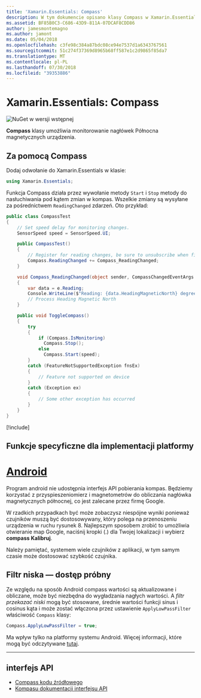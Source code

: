 ```yaml
---
title: 'Xamarin.Essentials: Compass'
description: W tym dokumencie opisano klasy Compass w Xamarin.Essentials, który umożliwia monitorowanie nagłówek Północna magnetycznych urządzenia.
ms.assetid: BF85B0C3-C686-43D9-811A-07DCAF8CDD86
author: jamesmontemagno
ms.author: jamont
ms.date: 05/04/2018
ms.openlocfilehash: c3fe98c384a87bdc08ce94e7537d1a6343767561
ms.sourcegitcommit: 51c274f37369d8965b68ff587e1c2d9865f85da7
ms.translationtype: MT
ms.contentlocale: pl-PL
ms.lasthandoff: 07/30/2018
ms.locfileid: "39353886"
---
```

# <a name="xamarinessentials-compass"></a>Xamarin.Essentials: Compass

![NuGet w wersji wstępnej](~/media/shared/pre-release.png)

**Compass** klasy umożliwia monitorowanie nagłówek Północna magnetycznych urządzenia.

## <a name="using-compass"></a>Za pomocą Compass

Dodaj odwołanie do Xamarin.Essentials w klasie:

```csharp
using Xamarin.Essentials;
```

Funkcja Compass działa przez wywołanie metody `Start` i `Stop` metody do nasłuchiwania pod kątem zmian w kompas. Wszelkie zmiany są wysyłane za pośrednictwem `ReadingChanged` zdarzeń. Oto przykład:

```csharp
public class CompassTest
{
    // Set speed delay for monitoring changes.
    SensorSpeed speed = SensorSpeed.UI;

    public CompassTest()
    {
        // Register for reading changes, be sure to unsubscribe when finished
        Compass.ReadingChanged += Compass_ReadingChanged;
    }

    void Compass_ReadingChanged(object sender, CompassChangedEventArgs e)
    {
        var data = e.Reading;
        Console.WriteLine($"Reading: {data.HeadingMagneticNorth} degrees");
        // Process Heading Magnetic North
    }

    public void ToggleCompass()
    {
        try
        {
            if (Compass.IsMonitoring)
              Compass.Stop();
            else
              Compass.Start(speed);
        }
        catch (FeatureNotSupportedException fnsEx)
        {
            // Feature not supported on device
        }
        catch (Exception ex)
        {
            // Some other exception has occurred
        }
    }
}
```

[!include[](~/essentials/includes/sensor-speed.md)]

## <a name="platform-implementation-specifics"></a>Funkcje specyficzne dla implementacji platformy

# <a name="androidtabandroid"></a>[Android](#tab/android)

Program android nie udostępnia interfejs API pobierania kompas. Będziemy korzystać z przyspieszeniomierz i magnetometrów do obliczania nagłówka magnetycznych północnej, co jest zalecane przez firmę Google.

W rzadkich przypadkach być może zobaczysz niespójne wyniki ponieważ czujników muszą być dostosowywany, który polega na przenoszeniu urządzenia w ruchu rysunek 8. Najlepszym sposobem zrobić to umożliwia otwieranie map Google, naciśnij kropki (.) dla Twojej lokalizacji i wybierz **compass Kalibruj**.

Należy pamiętać, systemem wiele czujników z aplikacji, w tym samym czasie może dostosować szybkość czujnika.

## <a name="low-pass-filter"></a>Filtr niska — dostęp próbny

Ze względu na sposób Android compass wartości są aktualizowane i obliczane, może być niezbędna do wygładzania nagłych wartości. A _filtr przekazać niski_ mogą być stosowane, średnie wartości funkcji sinus i cosinus kąta i może zostać włączona przez ustawienie `ApplyLowPassFilter` właściwość `Compass` klasy:

```csharp
Compass.ApplyLowPassFilter = true;
```

Ma wpływ tylko na platformy systemu Android. Więcej informacji, które mogą być odczytywane [tutaj](https://github.com/xamarin/Essentials/pull/354#issuecomment-405316860).

--------------

## <a name="api"></a>interfejs API

- [Compass kodu źródłowego](https://github.com/xamarin/Essentials/tree/master/Xamarin.Essentials/Compass)
- [Kompasu dokumentacji interfejsu API](xref:Xamarin.Essentials.Compass)
